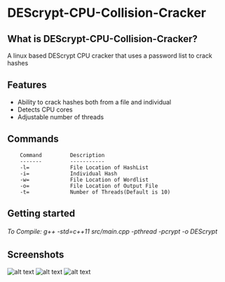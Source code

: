 # DEScrypt-CPU-Collision-Cracker
## What is DEScrypt-CPU-Collision-Cracker?
A linux based DEScrypt CPU cracker that uses a password list to crack hashes
## Features
+ Ability to crack hashes both from a file and individual 
+ Detects CPU cores
+ Adjustable number of threads

## Commands 
        Command         Description
        -------         -----------
        -l=             File Location of HashList
        -i=             Individual Hash
        -w=             File Location of Wordlist
        -o=             File Location of Output File
        -t=             Number of Threads(Default is 10)

## Getting started
###### To Compile: g++ -std=c++11 src/main.cpp -pthread -pcrypt -o DEScrypt

## Screenshots
![alt text](https://github.com/rek7/DEScrypt-CPU-Collision-Cracker/blob/master/images/Start1.png)
![alt text](https://github.com/rek7/DEScrypt-CPU-Collision-Cracker/blob/master/images/start2.png)
![alt text](https://github.com/rek7/DEScrypt-CPU-Collision-Cracker/blob/master/images/end1.png)
